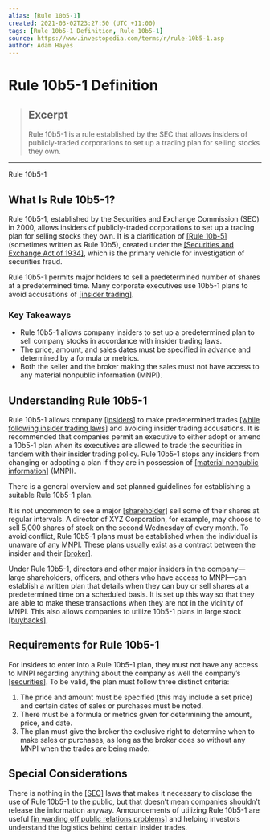 ```yaml
---
alias: [Rule 10b5-1]
created: 2021-03-02T23:27:50 (UTC +11:00)
tags: [Rule 10b5-1 Definition, Rule 10b5-1]
source: https://www.investopedia.com/terms/r/rule-10b5-1.asp
author: Adam Hayes
---
```


# Rule 10b5-1 Definition

> ## Excerpt
> Rule 10b5-1 is a rule established by the SEC that allows insiders of publicly-traded corporations to set up a trading plan for selling stocks they own.

---

Rule 10b5-1
## What Is Rule 10b5-1?

Rule 10b5-1, established by the Securities and Exchange Commission (SEC) in 2000, allows insiders of publicly-traded corporations to set up a trading plan for selling stocks they own. It is a clarification of [[Rule 10b-5]](https://www.investopedia.com/terms/r/rule10b5.asp) (sometimes written as Rule 10b5), created under the [[Securities and Exchange Act of 1934]](https://www.investopedia.com/terms/s/seact1934.asp), which is the primary vehicle for investigation of securities fraud.

Rule 10b5-1 permits major holders to sell a predetermined number of shares at a predetermined time. Many corporate executives use 10b5-1 plans to avoid accusations of [[insider trading]](https://www.investopedia.com/terms/i/insidertrading.asp).

### Key Takeaways

-   Rule 10b5-1 allows company insiders to set up a predetermined plan to sell company stocks in accordance with insider trading laws.
-   The price, amount, and sales dates must be specified in advance and determined by a formula or metrics.
-   Both the seller and the broker making the sales must not have access to any material nonpublic information (MNPI).

## Understanding Rule 10b5-1

Rule 10b5-1 allows company [[insiders]](https://www.investopedia.com/terms/i/insider.asp) to make predetermined trades [[while following insider trading laws]](https://www.investopedia.com/articles/02/061202.asp) and avoiding insider trading accusations. It is recommended that companies permit an executive to either adopt or amend a 10b5-1 plan when its executives are allowed to trade the securities in tandem with their insider trading policy. Rule 10b5-1 stops any insiders from changing or adopting a plan if they are in possession of [[material nonpublic information]](https://www.investopedia.com/terms/m/materialinsiderinformation.asp) (MNPI).

There is a general overview and set planned guidelines for establishing a suitable Rule 10b5-1 plan.

It is not uncommon to see a major [[shareholder]](https://www.investopedia.com/terms/s/shareholder.asp) sell some of their shares at regular intervals. A director of XYZ Corporation, for example, may choose to sell 5,000 shares of stock on the second Wednesday of every month. To avoid conflict, Rule 10b5-1 plans must be established when the individual is unaware of any MNPI. These plans usually exist as a contract between the insider and their [[broker]](https://www.investopedia.com/terms/b/broker.asp).

Under Rule 10b5-1, directors and other major insiders in the company—large shareholders, officers, and others who have access to MNPI—can establish a written plan that details when they can buy or sell shares at a predetermined time on a scheduled basis. It is set up this way so that they are able to make these transactions when they are not in the vicinity of MNPI. This also allows companies to utilize 10b5-1 plans in large stock [[buybacks]](https://www.investopedia.com/terms/b/buyback.asp).

## Requirements for Rule 10b5-1

For insiders to enter into a Rule 10b5-1 plan, they must not have any access to MNPI regarding anything about the company as well the company’s [[securities]](https://www.investopedia.com/terms/s/security.asp). To be valid, the plan must follow three distinct criteria:

1.  The price and amount must be specified (this may include a set price) and certain dates of sales or purchases must be noted.
2.  There must be a formula or metrics given for determining the amount, price, and date.
3.  The plan must give the broker the exclusive right to determine when to make sales or purchases, as long as the broker does so without any MNPI when the trades are being made.

## Special Considerations

There is nothing in the [[SEC]](https://www.investopedia.com/terms/s/sec.asp) laws that makes it necessary to disclose the use of Rule 10b5-1 to the public, but that doesn’t mean companies shouldn’t release the information anyway. Announcements of utilizing Rule 10b5-1 are useful [[in warding off public relations problems]](https://www.investopedia.com/articles/investing/092616/how-insider-trading-prevented-corporations.asp) and helping investors understand the logistics behind certain insider trades.
